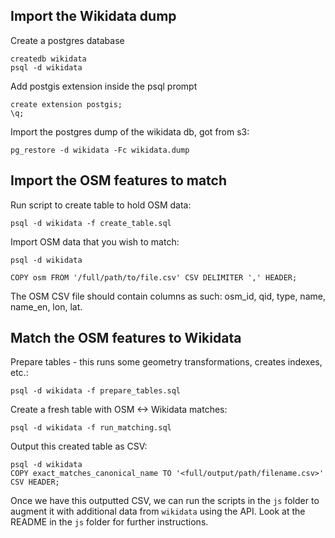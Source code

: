 ## Import the Wikidata dump

Create a postgres database
```
createdb wikidata
psql -d wikidata
```

Add postgis extension inside the psql prompt
```
create extension postgis;
\q;
```

Import the postgres dump of the wikidata db, got from s3:

`pg_restore -d wikidata -Fc wikidata.dump`

## Import the OSM features to match

Run script to create table to hold OSM data:

`psql -d wikidata -f create_table.sql`

Import OSM data that you wish to match:

`psql -d wikidata`

`COPY osm FROM '/full/path/to/file.csv' CSV DELIMITER ',' HEADER;`

The OSM CSV file should contain columns as such: osm_id, qid, type, name, name_en, lon, lat.


## Match the OSM features to Wikidata
Prepare tables - this runs some geometry transformations, creates indexes, etc.:

`psql -d wikidata -f prepare_tables.sql`

Create a fresh table with OSM <-> Wikidata matches:

`psql -d wikidata -f run_matching.sql`

Output this created table as CSV:

`psql -d wikidata`  
`COPY exact_matches_canonical_name TO '<full/output/path/filename.csv>' CSV HEADER;`

Once we have this outputted CSV, we can run the scripts in the `js` folder to augment it with additional data from `wikidata` using the API. Look at the README in the `js` folder for further instructions.

